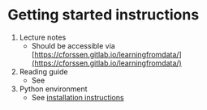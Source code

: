 # Getting started instructions
1. Lecture notes
   - Should be accessible via [https://cforssen.gitlab.io/learningfromdata/](https://cforssen.gitlab.io/learningfromdata/)
1. Reading guide
   - See 
1. Python environment
   - See [installation instructions](README.md)
